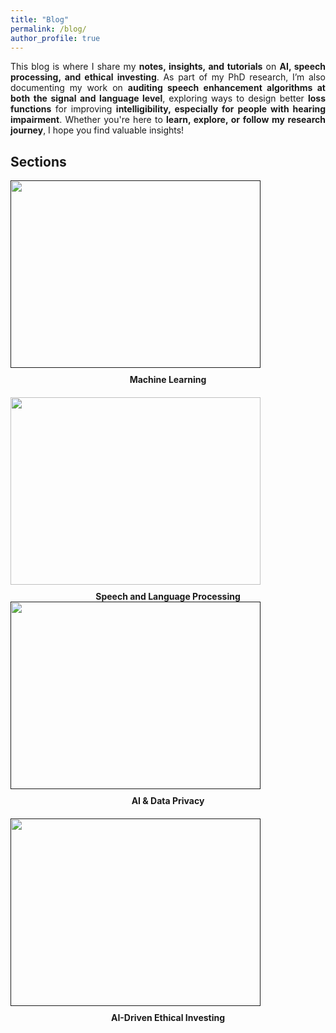 ```yaml
---
title: "Blog"
permalink: /blog/
author_profile: true
---
```


<p style="text-align: justify;">
This blog is where I share my <strong>notes, insights, and tutorials</strong> on <strong>AI, speech processing, and ethical investing</strong>. 
As part of my PhD research, I’m also documenting my work on <strong>auditing speech enhancement algorithms at both the signal and language level</strong>, 
exploring ways to design better <strong>loss functions</strong> for improving <strong>intelligibility, especially for people with hearing impairment</strong>. 
Whether you're here to <strong>learn, explore, or follow my research journey</strong>, I hope you find valuable insights!
</p>

## Sections

<div style="display: flex; flex-wrap: wrap; gap: 20px;">
  <a href="" style="text-decoration: none; color: inherit; flex: 1;">
    <div style="text-align: center;" class="hover-section">
      <img src="{{ site.baseurl }}/files/blog/machine-learning.png" width="400px" height="300px" margin="0px 0px 20px 0px">
      <p><strong>Machine Learning</strong></p>
    </div>
  </a>

  <a href="{{ site.baseurl }}/blog/speech-and-language-processing" style="text-decoration: none; color: inherit; flex: 1;">
    <div style="text-align: center;" class="hover-section">
      <img src="{{ site.baseurl }}/files/blog/speech-and-language-processing-.jpg" width="400px" height="300px" margin="0px 0px 20px 0px">
      <p><strong>Speech and Language Processing</strong></p>
    </div>
  </a>
</div>

<div style="display: flex; flex-wrap: wrap; gap: 20px;">
  <a href="" style="text-decoration: none; color: inherit; flex: 1;">
    <div style="text-align: center;" class="hover-section">
      <img src="{{ site.baseurl }}/files/blog/ai-and-data-privacy.png" width="400px" height="300px" margin="0px 0px 20px 0px">
      <p><strong>AI & Data Privacy</strong></p>
    </div>
  </a>

  <a href="" style="text-decoration: none; color: inherit; flex: 1;">
    <div style="text-align: center;" class="hover-section">
      <img src="{{ site.baseurl }}/files/blog/ai-driven-ethical-investing.jpg" width="400px" height="300px" margin="0px 0px 20px 0px">
      <p><strong>AI-Driven Ethical Investing</strong></p>
    </div>
  </a>
</div>

<style>
  .hover-section {
    transition: box-shadow 0.3s ease;
  }

  a:hover .hover-section {
    box-shadow: 0 4px 8px rgba(0, 0, 0, 0.2);
  }

  .hover-section img {
    display: block; /* Ensures the image aligns properly */
  }

  .hover-section p {
    margin: 10px 0 0 0; /* Spacing between image and text */
  }
</style>